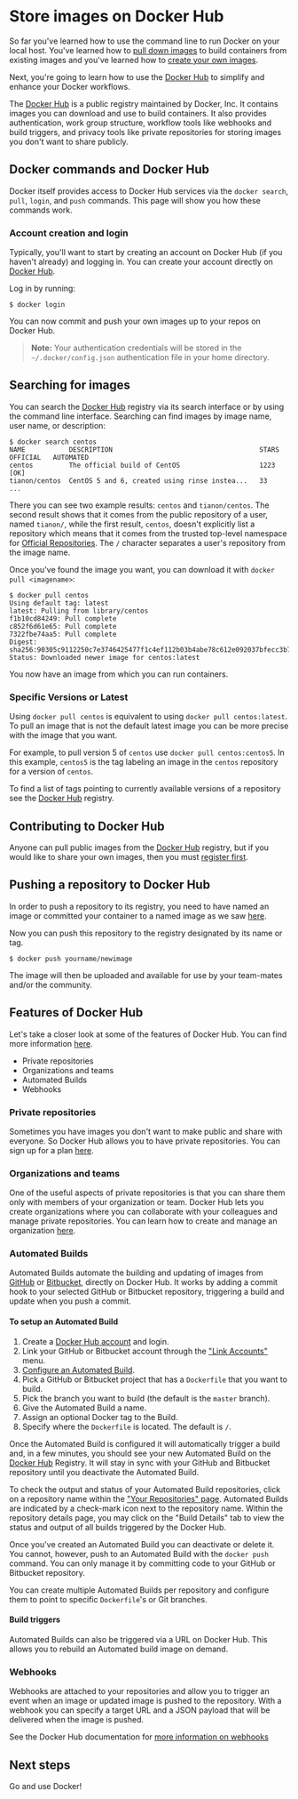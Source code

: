 <!--[metadata]>
+++
title = "Store images on Docker Hub"
description = "Learn how to use the Docker Hub to manage Docker images and work flow"
keywords = ["repo, Docker Hub, Docker Hub, registry, index, repositories, usage, pull image, push image, image,  documentation"]
[menu.main]
parent = "smn_containers"
+++
<![end-metadata]-->

# Store images on Docker Hub

So far you've learned how to use the command line to run Docker on your local
host. You've learned how to [pull down images](usingdocker.md) to build
containers from existing images and you've learned how to [create your own
images](dockerimages.md).

Next, you're going to learn how to use the [Docker Hub](https://hub.docker.com)
to simplify and enhance your Docker workflows.

The [Docker Hub](https://hub.docker.com) is a public registry maintained by
Docker, Inc. It contains images you can download and use to build
containers. It also provides authentication, work group structure, workflow
tools like webhooks and build triggers, and privacy tools like private
repositories for storing images you don't want to share publicly.

## Docker commands and Docker Hub

Docker itself provides access to Docker Hub services via the `docker search`,
`pull`, `login`, and `push` commands. This page will show you how these commands work.

### Account creation and login
Typically, you'll want to start by creating an account on Docker Hub (if you haven't
already) and logging in. You can create your account directly on
[Docker Hub](https://hub.docker.com/account/signup/).

Log in by running:

    $ docker login

You can now commit and push your own images up to your repos on Docker Hub.

> **Note:**
> Your authentication credentials will be stored in the `~/.docker/config.json`
> authentication file in your home directory.

## Searching for images

You can search the [Docker Hub](https://hub.docker.com) registry via its search
interface or by using the command line interface. Searching can find images by image
name, user name, or description:

    $ docker search centos
    NAME           DESCRIPTION                                     STARS     OFFICIAL   AUTOMATED
    centos         The official build of CentOS                    1223      [OK]
    tianon/centos  CentOS 5 and 6, created using rinse instea...   33
    ...

There you can see two example results: `centos` and `tianon/centos`. The second
result shows that it comes from the public repository of a user, named
`tianon/`, while the first result, `centos`, doesn't explicitly list a
repository which means that it comes from the trusted top-level namespace for
[Official Repositories](https://docs.docker.com/docker-hub/official_repos/). The `/` character separates
a user's repository from the image name.

Once you've found the image you want, you can download it with `docker pull <imagename>`:

    $ docker pull centos
    Using default tag: latest
    latest: Pulling from library/centos
    f1b10cd84249: Pull complete
    c852f6d61e65: Pull complete
    7322fbe74aa5: Pull complete
    Digest: sha256:90305c9112250c7e3746425477f1c4ef112b03b4abe78c612e092037bfecc3b7
    Status: Downloaded newer image for centos:latest

You now have an image from which you can run containers.

### Specific Versions or Latest
Using `docker pull centos` is equivalent to using `docker pull centos:latest`.
To pull an image that is not the default latest image you can be more precise
with the image that you want.

For example, to pull version 5 of `centos` use `docker pull centos:centos5`.
In this example, `centos5` is the tag labeling an image in the `centos`
repository for a version of `centos`.

To find a list of tags pointing to currently available versions of a repository
see the [Docker Hub](https://hub.docker.com) registry.

## Contributing to Docker Hub

Anyone can pull public images from the [Docker Hub](https://hub.docker.com)
registry, but if you would like to share your own images, then you must
[register first](https://docs.docker.com/docker-hub/accounts).

## Pushing a repository to Docker Hub

In order to push a repository to its registry, you need to have named an image
or committed your container to a named image as we saw
[here](dockerimages.md).

Now you can push this repository to the registry designated by its name or tag.

    $ docker push yourname/newimage

The image will then be uploaded and available for use by your team-mates and/or the
community.

## Features of Docker Hub

Let's take a closer look at some of the features of Docker Hub. You can find more
information [here](https://docs.docker.com/docker-hub/).

* Private repositories
* Organizations and teams
* Automated Builds
* Webhooks

### Private repositories

Sometimes you have images you don't want to make public and share with
everyone. So Docker Hub allows you to have private repositories. You can
sign up for a plan [here](https://registry.hub.docker.com/plans/).

### Organizations and teams

One of the useful aspects of private repositories is that you can share
them only with members of your organization or team. Docker Hub lets you
create organizations where you can collaborate with your colleagues and
manage private repositories. You can learn how to create and manage an organization
[here](https://registry.hub.docker.com/account/organizations/).

### Automated Builds

Automated Builds automate the building and updating of images from
[GitHub](https://www.github.com) or [Bitbucket](http://bitbucket.com), directly on Docker
Hub. It works by adding a commit hook to your selected GitHub or Bitbucket repository,
triggering a build and update when you push a commit.

#### To setup an Automated Build

1.  Create a [Docker Hub account](https://hub.docker.com/) and login.
2.  Link your GitHub or Bitbucket account through the ["Link Accounts"](https://registry.hub.docker.com/account/accounts/) menu.
3.  [Configure an Automated Build](https://registry.hub.docker.com/builds/add/).
4.  Pick a GitHub or Bitbucket project that has a `Dockerfile` that you want to build.
5.  Pick the branch you want to build (the default is the `master` branch).
6.  Give the Automated Build a name.
7.  Assign an optional Docker tag to the Build.
8.  Specify where the `Dockerfile` is located. The default is `/`.

Once the Automated Build is configured it will automatically trigger a
build and, in a few minutes, you should see your new Automated Build on the [Docker Hub](https://hub.docker.com)
Registry. It will stay in sync with your GitHub and Bitbucket repository until you
deactivate the Automated Build.

To check the output and status of your Automated Build repositories, click on a repository name within the ["Your Repositories" page](https://registry.hub.docker.com/repos/). Automated Builds are indicated by a check-mark icon next to the repository name. Within the repository details page, you may click on the "Build Details" tab to view the status and output of all builds triggered by the Docker Hub.

Once you've created an Automated Build you can deactivate or delete it. You
cannot, however, push to an Automated Build with the `docker push` command.
You can only manage it by committing code to your GitHub or Bitbucket
repository.

You can create multiple Automated Builds per repository and configure them
to point to specific `Dockerfile`'s or Git branches.

#### Build triggers

Automated Builds can also be triggered via a URL on Docker Hub. This
allows you to rebuild an Automated build image on demand.

### Webhooks

Webhooks are attached to your repositories and allow you to trigger an
event when an image or updated image is pushed to the repository. With
a webhook you can specify a target URL and a JSON payload that will be
delivered when the image is pushed.

See the Docker Hub documentation for [more information on
webhooks](https://docs.docker.com/docker-hub/repos/#webhooks)

## Next steps

Go and use Docker!
